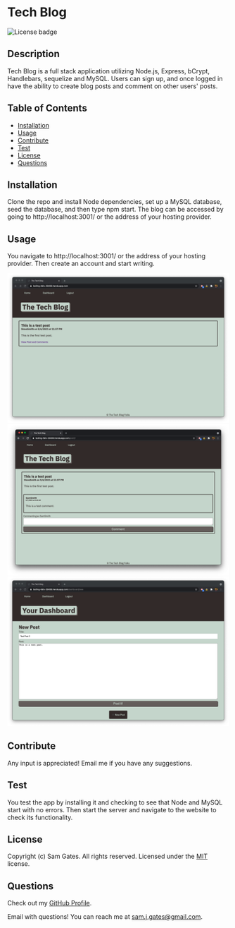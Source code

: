 # Tech Blog

![License badge](https://img.shields.io/badge/license-MIT-green)

## Description

Tech Blog is a full stack application utilizing Node.js, Express, bCrypt, Handlebars, sequelize and MySQL. Users can sign up, and once logged in have the ability to create blog posts and comment on other users' posts.

## Table of Contents

- [Installation](#installation)
- [Usage](#usage)
- [Contribute](#contribute)
- [Test](#test)
- [License](#license)
- [Questions](#questions)

## Installation

Clone the repo and install Node dependencies, set up a MySQL database, seed the database, and then type npm start. The blog can be accessed by going to http://localhost:3001/ or the address of your hosting provider.

## Usage

You navigate to http://localhost:3001/ or the address of your hosting provider. Then create an account and start writing.

![Screenshot 1](assets/images/screen1.png)
![Screenshot 2](assets/images/screen2.png)
![Screenshot 3](assets/images/screen3.png)

## Contribute

Any input is appreciated! Email me if you have any suggestions.

## Test

You test the app by installing it and checking to see that Node and MySQL start with no errors. Then start the server and navigate to the website to check its functionality.

## License

Copyright (c) Sam Gates. All rights reserved.
Licensed under the [MIT](https://opensource.org/licenses/MIT) license.

## Questions

Check out my [GitHub Profile](https://github.com/sg0703).

Email with questions! You can reach me at sam.j.gates@gmail.com.
